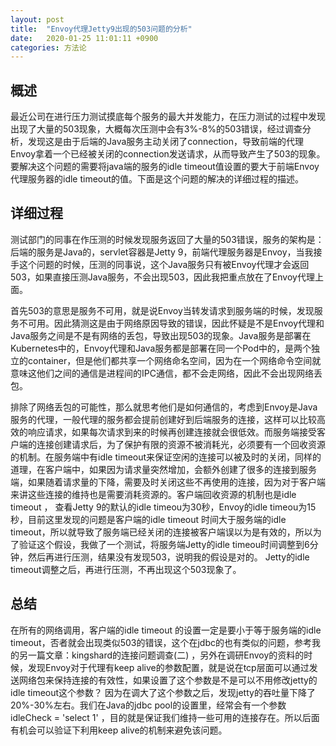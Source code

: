 ```yaml
---
layout: post
title:  "Envoy代理Jetty9出现的503问题的分析"
date:   2020-01-25 11:01:11 +0900
categories: 方法论
---
```

## 概述

最近公司在进行压力测试摸底每个服务的最大并发能力，在压力测试的过程中发现出现了大量的503现象，大概每次压测中会有3%-8%的503错误，经过调查分析，发现这是由于后端的Java服务主动关闭了connection，导致前端的代理Envoy拿着一个已经被关闭的connection发送请求，从而导致产生了503的现象。要解决这个问题的需要将java端的服务的idle timeout值设置的要大于前端Envoy代理服务器的idle timeout的值。下面是这个问题的解决的详细过程的描述。

## 详细过程

测试部门的同事在作压测的时候发现服务返回了大量的503错误，服务的架构是：后端的服务是Java的，servlet容器是Jetty 9，前端代理服务器是Envoy，当我接手这个问题的时候，压测的同事说，这个Java服务只有被Envoy代理才会返回503，如果直接压测Java服务，不会出现503，因此我把重点放在了Envoy代理上面。

首先503的意思是服务不可用，就是说Envoy当转发请求到服务端的时候，发现服务不可用。因此猜测这是由于网络原因导致的错误，因此怀疑是不是Envoy代理和Java服务之间是不是有网络的丢包，导致出现503的现象。Java服务是部署在Kubernetes中的，Envoy代理和Java服务都是部署在同一个Pod中的，是两个独立的container，但是他们都共享一个网络命名空间，因为在一个网络命令空间就意味这他们之间的通信是进程间的IPC通信，都不会走网络，因此不会出现网络丢包。

排除了网络丢包的可能性，那么就思考他们是如何通信的，考虑到Envoy是Java服务的代理，一般代理的服务都会提前创建好到后端服务的连接，这样可以比较高效的响应请求，如果每次请求到来的时候再创建连接就会很低效。而服务端接受客户端的连接创建请求后，为了保护有限的资源不被消耗光，必须要有一个回收资源的机制。在服务端中有idle timeout来保证空闲的连接可以被及时的关闭，同样的道理，在客户端中，如果因为请求量突然增加，会额外创建了很多的连接到服务端，如果随着请求量的下降，需要及时关闭这些不再使用的连接，因为对于客户端来讲这些连接的维持也是需要消耗资源的。客户端回收资源的机制也是idle timeout ， 查看Jetty 9的默认的idle timeou为30秒，Envoy的idle timeou为15秒，目前这里发现的问题是客户端的idle timeout 时间大于服务端的idle timeout，所以就导致了服务端已经关闭的连接被客户端误以为是有效的，所以为了验证这个假设，我做了一个测试，将服务端Jetty的idle timeou时间调整到6分钟，然后再进行压测，结果没有发现503，说明我的假设是对的。
Jetty的idle timeout调整之后，再进行压测，不再出现这个503现象了。

## 总结

在所有的网络调用，客户端的idle timeout 的设置一定是要小于等于服务端的idle timeout，否者就会出现类似503的错误，这个在jdbc的也有类似的问题，参考我的另一篇文章：kingshard的连接问题调查(二)  ，另外在调研Envoy的资料的时候，发现Envoy对于代理有keep alive的参数配置，就是说在tcp层面可以通过发送网络包来保持连接的有效性，如果设置了这个参数是不是可以不用修改jetty的idle timeout这个参数？ 因为在调大了这个参数之后，发现jetty的吞吐量下降了20%-30%左右。我们在Java的jdbc pool的设置里，经常会有一个参数idleCheck = 'select 1' ，目的就是保证我们维持一些可用的连接存在。所以后面有机会可以验证下利用keep alive的机制来避免该问题。

